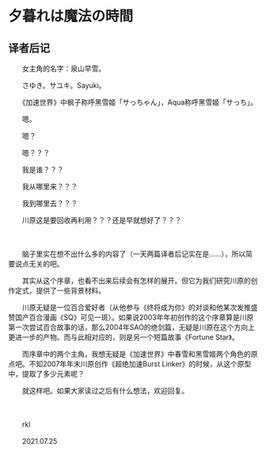 # 夕暮れは魔法の時間

## 译者后记

　　女主角的名字：泉山早雪。

　　さゆき。サユキ。Sayuki。

　　《加速世界》中枫子称呼黑雪姬「サっちゃん」，Aqua称呼黑雪姬「サっち」。

　　嗯。

　　嗯？

　　嗯？？？

　　我是谁？？？

　　我从哪里来？？？

　　我到哪里去？？？

　　川原这是要回收再利用？？？还是早就想好了？？？

　　

　　脑子里实在想不出什么多的内容了（一天两篇译者后记实在是……），所以简要说点无关的吧。

　　其实从这个序章，也看不出来后续会有怎样的展开。但它为我们研究川原的创作定式，提供了一些背景材料。

　　川原无疑是一位百合爱好者（从他参与《终将成为你》的对谈和他某次发推盛赞国产百合漫画《SQ》可见一斑）。如果说2003年年初创作的这个序章算是川原第一次尝试百合故事的话，那么2004年SAO的绝剑篇，无疑是川原在这个方向上更进一步的产物。而与此相对应的，则是另一个短篇故事《Fortune Star》。
  
　　而序章中的两个主角，我想无疑是《加速世界》中春雪和黑雪姬两个角色的原点吧。不知2007年年末川原创作《超绝加速Burst Linker》的时候，从这个原型中，提取了多少元素呢？

　　就这样吧。如果大家读过之后有什么想法，欢迎回复。

　　

　　rkl

　　2021.07.25

